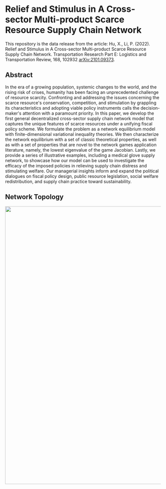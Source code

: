# Relief and Stimulus in A Cross-sector Multi-product Scarce Resource Supply Chain Network 
This repository is the data release from the article: 
Hu, X., Li, P. (2022). Relief and Stimulus in A Cross-sector Multi-product Scarce Resource Supply Chain Network. Transportation Research Part E: Logistics and Transportation Review, 168, 102932 [arXiv:2101.09373](https://arxiv.org/abs/2101.09373).

 
## Abstract

In the era of a growing population, systemic changes to the world, and the rising risk of crises, humanity has been facing an unprecedented challenge of resource scarcity. Confronting and addressing the issues concerning the scarce resource's conservation, competition, and stimulation by grappling its characteristics and adopting viable policy instruments calls the decision-maker's attention with a paramount priority. In this paper, we develop the first general decentralized cross-sector supply chain network model that captures the unique features of scarce resources under a unifying fiscal policy scheme. We formulate the problem as a network equilibrium model with finite-dimensional variational inequality theories. We then characterize the network equilibrium with a set of classic theoretical properties, as well as with a set of properties that are novel to the network games application literature, namely, the lowest eigenvalue of the game Jacobian. Lastly, we provide a series of illustrative examples, including a medical glove supply network, to showcase how our model can be used to investigate the efficacy of the imposed policies in relieving supply chain distress and stimulating welfare. Our managerial insights inform and expand the political dialogues on fiscal policy design, public resource legislation, social welfare redistribution, and supply chain practice toward sustainability.

## Network Topology

<img src="images/SRtopology.PNG" width="900"> 


 
